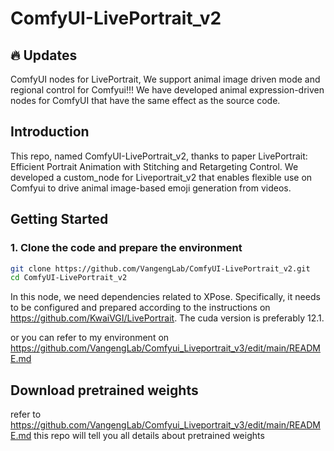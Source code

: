 # ComfyUI-LivePortrait_v2
## 🔥 Updates
ComfyUI nodes for LivePortrait, We support animal image driven mode and regional control for Comfyui!!!
We have developed animal expression-driven nodes for ComfyUI that have the same effect as the source code.
## Introduction 
This repo, named ComfyUI-LivePortrait_v2, thanks to paper LivePortrait: Efficient Portrait Animation with Stitching and Retargeting Control.
We developed a custom_node for Liveportrait_v2 that enables flexible use on Comfyui to drive animal image-based emoji generation from videos.
## Getting Started
### 1. Clone the code and prepare the environment 
```bash
git clone https://github.com/VangengLab/ComfyUI-LivePortrait_v2.git
cd ComfyUI-LivePortrait_v2
```
In this node, we need dependencies related to XPose. Specifically, it needs to be configured and prepared according to the instructions on https://github.com/KwaiVGI/LivePortrait. The cuda version is preferably 12.1.

or you can refer to my environment on https://github.com/VangengLab/Comfyui_Liveportrait_v3/edit/main/README.md
## Download pretrained weights

refer to https://github.com/VangengLab/Comfyui_Liveportrait_v3/edit/main/README.md
this repo will tell you all details about pretrained weights
